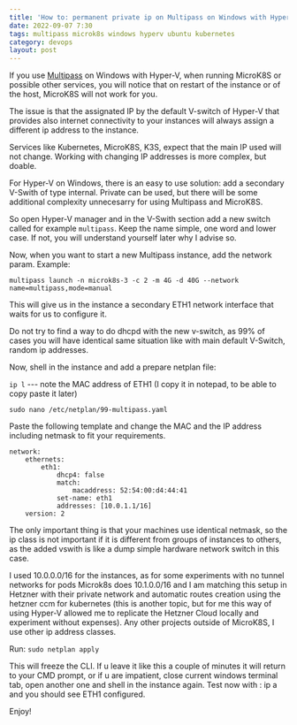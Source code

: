 ```yaml
---
title: 'How to: permanent private ip on Multipass on Windows with Hyper-V'
date: 2022-09-07 7:30
tags: multipass microk8s windows hyperv ubuntu kubernetes
category: devops
layout: post
---
```


If you use [Multipass](https://multipass.run) on Windows with Hyper-V, when running MicroK8S or possible other services, you will notice that on restart of the instance or of the host, MicroK8S will not work for you.

The issue is that the assignated IP by the default V-switch of Hyper-V that provides also internet connectivity to your instances will always assign a different ip address to the instance.

Services like Kubernetes, MicroK8S, K3S, expect that the main IP used will not change. Working with changing IP addresses is more complex, but doable.

For Hyper-V on Windows, there is an easy to use solution: add a secondary V-Swith of type internal. Private can be used, but there will be some additional complexity unnecesarry for using Multipass and MicroK8S.

So open Hyper-V manager and in the V-Swith section add a new switch called for example `multipass`. Keep the name simple, one word and lower case. If not, you will understand yourself later why I advise so.

Now, when you want to start a new Multipass instance, add the network param. Example:

`multipass launch -n microk8s-3 -c 2 -m 4G -d 40G --network name=multipass,mode=manual`

This will give us in the instance a secondary ETH1 network interface that waits for us to configure it.

Do not try to find a way to do dhcpd with the new v-switch, as 99% of cases you will have identical same situation like with main default V-Switch, random ip addresses.

Now, shell in the instance and add a prepare netplan file:

`ip l` --- note the MAC address of ETH1 (I copy it in notepad, to be able to copy paste it later)

`sudo nano /etc/netplan/99-multipass.yaml`

Paste the following template and change the MAC and the IP address including netmask to fit your requirements.

```
network:
    ethernets:
        eth1:
            dhcp4: false
            match:
                macaddress: 52:54:00:d4:44:41
            set-name: eth1
            addresses: [10.0.1.1/16]
    version: 2
```

The only important thing is that your machines use identical netmask, so the ip class is not important if it is different from groups of instances to others, as the added vswith is like a dump simple hardware network switch in this case.

I used 10.0.0.0/16 for the instances, as for some experiments with no tunnel networks for pods Microk8s does 10.1.0.0/16 and I am matching this setup in Hetzner with their private network and automatic routes creation using the hetzner ccm for kubernetes (this is another topic, but for me this way of using Hyper-V allowed me to replicate the Hetzner Cloud locally and experiment without expenses).
Any other projects outside of MicroK8S, I use other ip address classes.

Run:
`sudo netplan apply`

This will freeze the CLI. If u leave it like this a couple of minutes it will return to your CMD prompt, or if u are impatient, close current windows terminal tab, open another one and shell in the instance again. Test now with :
ip a and you should see ETH1 configured.

Enjoy!

